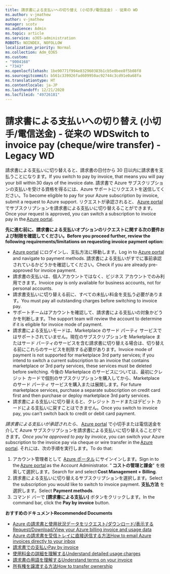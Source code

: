 ```yaml
---
title: 請求書による支払いへの切り替え (小切手/電信送金) - 従来の WD
ms.author: v-jmathew
author: v-jmathew
manager: scotv
ms.audience: Admin
ms.topic: article
ms.service: o365-administration
ROBOTS: NOINDEX, NOFOLLOW
localization_priority: Normal
ms.collection: Adm_O365
ms.custom:
- "9004168"
- "7343"
ms.openlocfilehash: 1be90771f994e832960383b1cb5e0bee8f5b08f8
ms.sourcegitcommit: b561c339926fad609950ac92744c3cd91e0a68fa
ms.translationtype: HT
ms.contentlocale: ja-JP
ms.lasthandoff: 12/21/2020
ms.locfileid: "49726181"
---
```

# <a name="switch-to-invoice-pay-chequewire-transfer---legacy-wd"></a><span data-ttu-id="15e3c-102">請求書による支払いへの切り替え (小切手/電信送金) - 従来の WD</span><span class="sxs-lookup"><span data-stu-id="15e3c-102">Switch to invoice pay (cheque/wire transfer) - Legacy WD</span></span>

<span data-ttu-id="15e3c-103">請求書による支払いに切り替えると、請求書の日付から 30 日以内に請求書を支払うことになります。</span><span class="sxs-lookup"><span data-stu-id="15e3c-103">If you switch to pay by invoice, that means you will pay your bill within 30 days of the invoice date.</span></span> <span data-ttu-id="15e3c-104">請求書で Azure サブスクリプションの支払いを受ける資格を得るには、Azure サポートにリクエストを送信してください。</span><span class="sxs-lookup"><span data-stu-id="15e3c-104">To become eligible to pay for your Azure subscription by invoice, submit a request to Azure support.</span></span> <span data-ttu-id="15e3c-105">リクエストが承認されると、 [Azure portal](https://portal.azure.com/) でサブスクリプションを請求書による支払いに切り替えることができます。</span><span class="sxs-lookup"><span data-stu-id="15e3c-105">Once your request is approved, you can switch a subscription to invoice pay in the [Azure portal](https://portal.azure.com/).</span></span>

<span data-ttu-id="15e3c-106">**先に進む前に、請求書による支払いオプションのリクエストに関する次の要件および制限を確認してください。**</span><span class="sxs-lookup"><span data-stu-id="15e3c-106">**Before you proceed further, review the following requirements/limitations on requesting invoice payment option:**</span></span>

- <span data-ttu-id="15e3c-107">[Azure portal](https://portal.azure.com/) にログインし、支払方法に移動します。</span><span class="sxs-lookup"><span data-stu-id="15e3c-107">Log in to [Azure portal](https://portal.azure.com/) and navigate to payment methods.</span></span> <span data-ttu-id="15e3c-108">請求書による支払いがすでに事前承認されているかどうかを確認してください。</span><span class="sxs-lookup"><span data-stu-id="15e3c-108">Check if you are already pre-approved for invoice payment.</span></span>
- <span data-ttu-id="15e3c-109">請求書の支払いは、個人アカウントではなく、ビジネス アカウントでのみ利用できます。</span><span class="sxs-lookup"><span data-stu-id="15e3c-109">Invoice pay is only available for business accounts, not for personal accounts.</span></span>
- <span data-ttu-id="15e3c-110">請求書支払いに切り替える前に、すべての未払い料金を支払う必要があります。</span><span class="sxs-lookup"><span data-stu-id="15e3c-110">You must pay all outstanding charges before switching to invoice pay.</span></span>
- <span data-ttu-id="15e3c-111">サポートチームはアカウントを確認して、請求書による支払いの対象かどうかを判断します。</span><span class="sxs-lookup"><span data-stu-id="15e3c-111">The support team will review the account to determine if it is eligible for invoice mode of payment.</span></span>
- <span data-ttu-id="15e3c-112">請求書による支払いモードは、Marketplace のサード パーティ サービスではサポートされていません。現在のサブスクリプションを Marketplace またはサード パーティのサービスを含む請求書に切り替える場合は、切り替える前にこれらのサービスを削除する必要があります。</span><span class="sxs-lookup"><span data-stu-id="15e3c-112">Invoice mode of payment is not supported for marketplace 3rd party services; if you intend to switch a current subscription to an invoice that contains marketplace or 3rd party services, these services must be deleted before switching.</span></span> <span data-ttu-id="15e3c-113">今後の Marketplace のサービスについては、最初にクレジット カードで個別のサブスクリプションを購入してから、Marketplace のサード パーティ サービスを購入または展開します。</span><span class="sxs-lookup"><span data-stu-id="15e3c-113">For future marketplace services, purchase a separate subscription on credit card first and then purchase or deploy marketplace 3rd party services.</span></span>
- <span data-ttu-id="15e3c-114">請求書による支払いに切り替えると、クレジット カードまたはデビット カードによる支払いに戻すことはできません。</span><span class="sxs-lookup"><span data-stu-id="15e3c-114">Once you switch to invoice pay, you can't switch back to credit or debit card payment.</span></span>

<span data-ttu-id="15e3c-115">*請求書による支払いが承認されたら*、 [Azure portal](https://portal.azure.com/) で小切手または電信送金を介して Azure サブスクリプションを請求書による支払いに切り替えることができます。</span><span class="sxs-lookup"><span data-stu-id="15e3c-115">*Once you're approved to pay by invoice*, you can switch your Azure subscription to the invoice pay via cheque or wire transfer in the [Azure portal](https://portal.azure.com/).</span></span>
<span data-ttu-id="15e3c-116">それには、次の手順を実行します。</span><span class="sxs-lookup"><span data-stu-id="15e3c-116">To do that:</span></span>

1. <span data-ttu-id="15e3c-117">アカウント管理者として  [Azure ポータル](https://portal.azure.com/) にサインインします。</span><span class="sxs-lookup"><span data-stu-id="15e3c-117">Sign in to the [Azure portal](https://portal.azure.com/) as the Account Administrator.</span></span> <span data-ttu-id="15e3c-118">" **コストの管理と課金**" を検索して選択します。</span><span class="sxs-lookup"><span data-stu-id="15e3c-118">Search for and select **Cost Management + Billing**.</span></span>
2. <span data-ttu-id="15e3c-119">請求書による支払いに切り替えるサブスクリプションを選択します。</span><span class="sxs-lookup"><span data-stu-id="15e3c-119">Select the subscription you would like to switch to invoice payment.</span></span> <span data-ttu-id="15e3c-120">**支払方法** を選択します。</span><span class="sxs-lookup"><span data-stu-id="15e3c-120">Select **Payment methods**.</span></span>
3. <span data-ttu-id="15e3c-121">コマンド バーで **[請求書による支払い]** ボタンをクリックします。</span><span class="sxs-lookup"><span data-stu-id="15e3c-121">In the command bar, click the **Pay by invoice** button.</span></span>

<span data-ttu-id="15e3c-122">**おすすめのドキュメント**</span><span class="sxs-lookup"><span data-stu-id="15e3c-122">**Recommended Documents**</span></span>

- [<span data-ttu-id="15e3c-123">Azure の請求書と使用状況データをリクエスト/ダウンロード/表示する</span><span class="sxs-lookup"><span data-stu-id="15e3c-123">Request/Download/View your Azure billing invoice and usage data</span></span>](https://docs.microsoft.com/azure/billing/billing-download-azure-invoice-daily-usage-date)
- [<span data-ttu-id="15e3c-124">Azure の請求書を受信トレイに直接送信する方法</span><span class="sxs-lookup"><span data-stu-id="15e3c-124">How to email Azure invoices directly to your inbox</span></span>](https://docs.microsoft.com/azure/billing/billing-download-azure-invoice-daily-usage-date)
- [<span data-ttu-id="15e3c-125">請求書での支払い</span><span class="sxs-lookup"><span data-stu-id="15e3c-125">Pay by invoice</span></span>](https://docs.microsoft.com/azure/billing/billing-how-to-pay-by-invoice)
- [<span data-ttu-id="15e3c-126">使用料金の詳細を理解する</span><span class="sxs-lookup"><span data-stu-id="15e3c-126">Understand detailed usage charges</span></span>](https://docs.microsoft.com/azure/billing/billing-understand-your-bill)
- [<span data-ttu-id="15e3c-127">請求書の用語を理解する</span><span class="sxs-lookup"><span data-stu-id="15e3c-127">Understand terms on your invoice</span></span>](https://docs.microsoft.com/azure/billing/billing-understand-your-invoice)
- [<span data-ttu-id="15e3c-128">所有権を譲渡する方法</span><span class="sxs-lookup"><span data-stu-id="15e3c-128">How to transfer ownership</span></span>](https://docs.microsoft.com/azure/billing/billing-subscription-transfer)
